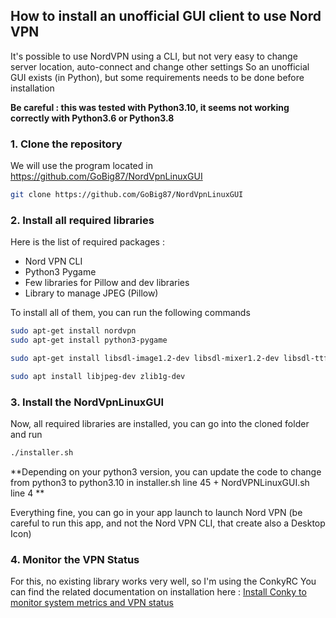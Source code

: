 
## How to install an unofficial GUI client to use Nord VPN

It's possible to use NordVPN using a CLI, but not very easy to change server location, auto-connect and change other settings
So an unofficial GUI exists (in Python), but some requirements needs to be done before installation

**Be careful : this was tested with Python3.10, it seems not working correctly with Python3.6 or Python3.8**

### 1. Clone the repository

We will use the program located in https://github.com/GoBig87/NordVpnLinuxGUI

```bash
git clone https://github.com/GoBig87/NordVpnLinuxGUI
```

### 2. Install all required libraries

Here is the list of required packages : 

- Nord VPN CLI
- Python3 Pygame
- Few libraries for Pillow and dev libraries
- Library to manage JPEG (Pillow)

To install all of them, you can run the following commands

```bash
sudo apt-get install nordvpn
sudo apt-get install python3-pygame

sudo apt-get install libsdl-image1.2-dev libsdl-mixer1.2-dev libsdl-ttf2.0-dev libsdl1.2-dev libsmpeg-dev libportmidi-dev ffmpeg libswscale-dev libavformat-dev libavcodec-dev libfreetype6-dev

sudo apt install libjpeg-dev zlib1g-dev
```

### 3. Install the NordVpnLinuxGUI

Now, all required libraries are installed, you can go into the cloned folder and run

```bash
./installer.sh
```

**Depending on your python3 version, you can update the code to change from python3 to python3.10 in installer.sh line 45 + NordVPNLinuxGUI.sh line 4 **

Everything fine, you can go in your app launch to launch Nord VPN (be careful to run this app, and not the Nord VPN CLI, that create also a Desktop Icon)

### 4. Monitor the VPN Status

For this, no existing library works very well, so I'm using the ConkyRC
You can find the related documentation on installation here : [Install Conky to monitor system metrics and VPN status](https://github.com/FlorianRuen/personal-notebook/blob/main/003_install_custom_conkyrc.md)
